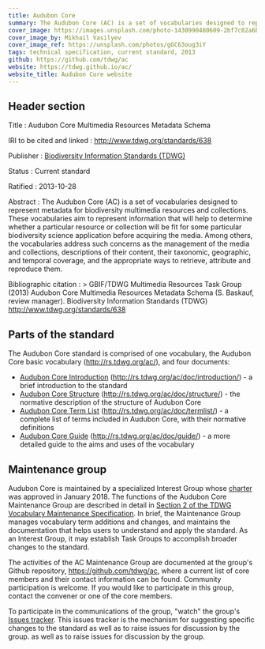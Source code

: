```yaml
---
title: Audubon Core
summary: The Audubon Core (AC) is a set of vocabularies designed to represent metadata for biodiversity multimedia resources and collections. These vocabularies aim to represent information that will help to determine whether a particular resource or collection will be fit for some particular biodiversity science application before acquiring the media. Among others, the vocabularies address such concerns as the management of the media and collections, descriptions of their content, their taxonomic, geographic, and temporal coverage, and the appropriate ways to retrieve, attribute and reproduce them.
cover_image: https://images.unsplash.com/photo-1430990480609-2bf7c02a6b1a
cover_image_by: Mikhail Vasilyev
cover_image_ref: https://unsplash.com/photos/gGC63oug3iY
tags: technical specification, current standard, 2013
github: https://github.com/tdwg/ac
website: https://tdwg.github.io/ac/
website_title: Audubon Core website
---
```


## Header section

Title
: Audubon Core Multimedia Resources Metadata Schema

IRI to be cited and linked
: <http://www.tdwg.org/standards/638>

Publisher
: [Biodiversity Information Standards (TDWG)](https://www.tdwg.org/)

Status
: Current standard

Ratified
: 2013-10-28

Abstract
: The Audubon Core (AC) is a set of vocabularies designed to represent metadata for biodiversity multimedia resources and collections. These vocabularies aim to represent information that will help to determine whether a particular resource or collection will be fit for some particular biodiversity science application before acquiring the media. Among others, the vocabularies address such concerns as the management of the media and collections, descriptions of their content, their taxonomic, geographic, and temporal coverage, and the appropriate ways to retrieve, attribute and reproduce them.

Bibliographic citation
: > GBIF/TDWG Multimedia Resources Task Group (2013) Audubon Core Multimedia Resources Metadata Schema (S. Baskauf, review manager). Biodiversity Information Standards (TDWG) <http://www.tdwg.org/standards/638>

## Parts of the standard

The Audubon Core standard is comprised of one vocabulary, the Audubon Core basic vocabulary (http://rs.tdwg.org/ac/), and four documents:

* [Audubon Core Introduction](https://tdwg.github.io/ac/introduction) (http://rs.tdwg.org/ac/doc/introduction/) - a brief introduction to the standard
* [Audubon Core Structure](https://tdwg.github.io/ac/structure) (http://rs.tdwg.org/ac/doc/structure/) - the normative description of the structure of Audubon Core
* [Audubon Core Term List](https://tdwg.github.io/ac/termlist) (http://rs.tdwg.org/ac/doc/termlist/) - a complete list of terms included in Audubon Core, with their normative definitions
* [Audubon Core Guide](https://tdwg.github.io/ac/guide) (http://rs.tdwg.org/ac/doc/guide/) - a more detailed guide to the aims and uses of the vocabulary

## Maintenance group

Audubon Core is maintained by a specialized Interest Group whose [charter](https://github.com/tdwg/ac/blob/master/audubon-core_maintenance-group_charter.md) was approved in January 2018. The functions of the Audubon Core Maintenance Group are described in detail in [Section 2 of the TDWG Vocabulary Maintenance Specification](https://github.com/tdwg/vocab/blob/master/vms/maintenance-specification.md#2-administration). In brief, the Maintenance Group manages vocabulary term additions and changes, and maintains the documentation that helps users to understand and apply the standard. As an Interest Group, it may establish Task Groups to accomplish broader changes to the standard.

The activities of the AC Maintenance Group are documented at the group's Github repository, <https://github.com/tdwg/ac>, where a current list of core members and their contact information can be found.  Community participation is welcome.  If you would like to participate in this group, contact the convener or one of the core members.  

To participate in the communications of the group, "watch" the group's [Issues tracker](https://github.com/tdwg/ac/issues).  This issues tracker is the mechanism for suggesting specific changes to the standard as well as to raise issues for discussion by the group.
 as well as to raise issues for discussion by the group.
